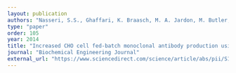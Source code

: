 ```yaml
---
layout: publication
authors: "Nasseri, S.S., Ghaffari, K. Braasch, M. A. Jardon, M. Butler, M. Kennard, R. Bhushan Gopaluni, J. M. Piret"
type: "paper"
order: 105
year: 2014
title: "Increased CHO cell fed-batch monoclonal antibody production using the autophagy inhibitor 3-MA or gradually increasing osmolality"
journal: "Biochemical Engineering Journal"
external_url: "https://www.sciencedirect.com/science/article/abs/pii/S1369703X1400206X"
---
```

